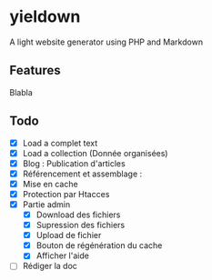 # yieldown
A light website generator using PHP and Markdown

## Features


Blabla

## Todo

* [x] Load a complet text
* [x] Load a collection (Donnée organisées)
* [x] Blog : Publication d'articles
* [x] Référencement et assemblage :
* [x] Mise en cache
* [x] Protection par Htacces
* [x] Partie admin
	* [x] Download des fichiers
	* [x] Supression des fichiers
	* [x] Upload de fichier
	* [x] Bouton de régénération du cache
	* [x] Afficher l'aide
* [ ] Rédiger la doc
